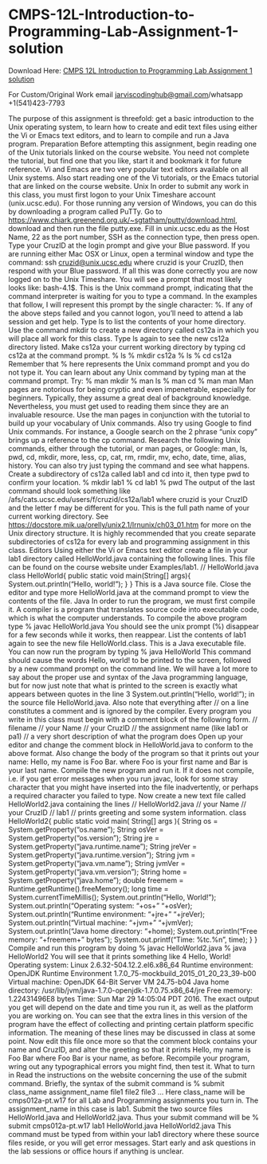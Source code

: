 # CMPS-12L-Introduction-to-Programming-Lab-Assignment-1-solution

Download Here: [CMPS 12L Introduction to Programming Lab Assignment 1 solution](https://jarviscodinghub.com/assignment/cmps-12l-introduction-to-programming-lab-assignment-1-solution/)

For Custom/Original Work email jarviscodinghub@gmail.com/whatsapp +1(541)423-7793

The purpose of this assignment is threefold: get a basic introduction to the Unix operating system, to learn
how to create and edit text files using either the Vi or Emacs text editors, and to learn to compile and run a
Java program.
Preparation
Before attempting this assignment, begin reading one of the Unix tutorials linked on the course website.
You need not complete the tutorial, but find one that you like, start it and bookmark it for future reference.
Vi and Emacs are two very popular text editors available on all Unix systems. Also start reading one of the
Vi tutorials, or the Emacs tutorial that are linked on the course website.
Unix
In order to submit any work in this class, you must first logon to your Unix Timeshare account
(unix.ucsc.edu). For those running any version of Windows, you can do this by downloading a program
called PuTTy. Go to https://www.chiark.greenend.org.uk/~sgtatham/putty/download.html, download and
then run the file putty.exe. Fill in unix.ucsc.edu as the Host Name, 22 as the port number, SSH as the
connection type, then press open. Type your CruzID at the login prompt and give your Blue password. If
you are running either Mac OSX or Linux, open a terminal window and type the command:
ssh cruzid@unix.ucsc.edu
where cruzid is your CruzID, then respond with your Blue password. If all this was done correctly you
are now logged on to the Unix Timeshare. You will see a prompt that most likely looks like: bash-4.1$.
This is the Unix command prompt, indicating that the command interpreter is waiting for you to type a
command. In the examples that follow, I will represent this prompt by the single character: %. If any of the
above steps failed and you cannot logon, you’ll need to attend a lab session and get help.
Type ls to list the contents of your home directory. Use the command mkdir to create a new directory
called cs12a in which you will place all work for this class. Type ls again to see the new cs12a directory
listed. Make cs12a your current working directory by typing cd cs12a at the command prompt.
% ls
% mkdir cs12a
% ls
% cd cs12a
Remember that % here represents the Unix command prompt and you do not type it. You can learn about
any Unix command by typing man at the command prompt. Try:
% man mkdir
% man ls
% man cd
% man man
Man pages are notorious for being cryptic and even impenetrable, especially for beginners. Typically, they
assume a great deal of background knowledge. Nevertheless, you must get used to reading them since they
are an invaluable resource. Use the man pages in conjunction with the tutorial to build up your vocabulary
of Unix commands. Also try using Google to find Unix commands. For instance, a Google search on the
2
phrase “unix copy” brings up a reference to the cp command. Research the following Unix commands,
either through the tutorial, or man pages, or Google: man, ls, pwd, cd, mkdir, more, less, cp, cat, rm,
rmdir, mv, echo, date, time, alias, history. You can also try just typing the command and see what
happens. Create a subdirectory of cs12a called lab1 and cd into it, then type pwd to confirm your location.
% mkdir lab1
% cd lab1
% pwd
The output of the last command should look something like
/afs/cats.ucsc.edu/users/f/cruzid/cs12a/lab1
where cruzid is your CruzID and the letter f may be different for you. This is the full path name of your
current working directory. See https://docstore.mik.ua/orelly/unix2.1/lrnunix/ch03_01.htm for more on the
Unix directory structure. It is highly recommended that you create separate subdirectories of cs12a for
every lab and programming assignment in this class.
Editors
Using either the Vi or Emacs text editor create a file in your lab1 directory called HelloWorld.java
containing the following lines. This file can be found on the course website under Examples/lab1.
// HelloWorld.java
class HelloWorld{
public static void main(String[] args){
System.out.println(“Hello, world!”);
}
}
This is a Java source file. Close the editor and type more HelloWorld.java at the command prompt to
view the contents of the file.
Java
In order to run the program, we must first compile it. A compiler is a program that translates source code
into executable code, which is what the computer understands. To compile the above program type
% javac HelloWorld.java
You should see the unix prompt (%) disappear for a few seconds while it works, then reappear. List the
contents of lab1 again to see the new file HelloWorld.class. This is a Java executable file. You can now
run the program by typing
% java HelloWorld
This command should cause the words
Hello, world!
to be printed to the screen, followed by a new command prompt on the command line. We will have a lot
more to say about the proper use and syntax of the Java programming language, but for now just note that
what is printed to the screen is exactly what appears between quotes in the line
3
System.out.println(“Hello, world!”);
in the source file HelloWorld.java. Also note that everything after // on a line constitutes a comment
and is ignored by the compiler. Every program you write in this class must begin with a comment block of
the following form.
// filename
// your Name
// your CruzID
// the assignment name (like lab1 or pa1)
// a very short description of what the program does
Open up your editor and change the comment block in HelloWorld.java to conform to the above format.
Also change the body of the program so that it prints out your name:
Hello, my name is Foo Bar.
where Foo is your first name and Bar is your last name. Compile the new program and run it. If it does not
compile, i.e. if you get error messages when you run javac, look for some stray character that you might
have inserted into the file inadvertently, or perhaps a required character you failed to type.
Now create a new text file called HelloWorld2.java containing the lines
// HelloWorld2.java
// your Name
// your CruzID
// lab1
// prints greeting and some system information.
class HelloWorld2{
public static void main( String[] args ){
String os = System.getProperty(“os.name”);
String osVer = System.getProperty(“os.version”);
String jre = System.getProperty(“java.runtime.name”);
String jreVer = System.getProperty(“java.runtime.version”);
String jvm = System.getProperty(“java.vm.name”);
String jvmVer = System.getProperty(“java.vm.version”);
String home = System.getProperty(“java.home”);
double freemem = Runtime.getRuntime().freeMemory();
long time = System.currentTimeMillis();
System.out.println(“Hello, World!”);
System.out.println(“Operating system: “+os+” “+osVer);
System.out.println(“Runtime environment: “+jre+” “+jreVer);
System.out.println(“Virtual machine: “+jvm+” “+jvmVer);
System.out.println(“Java home directory: “+home);
System.out.println(“Free memory: “+freemem+” bytes”);
System.out.printf(“Time: %tc.%n”, time);
}
}
Compile and run this program by doing
% javac HelloWorld2.java
% java HelloWorld2
You will see that it prints something like
4
Hello, World!
Operating system: Linux 2.6.32-504.12.2.el6.x86_64
Runtime environment: OpenJDK Runtime Environment 1.7.0_75-mockbuild_2015_01_20_23_39-b00
Virtual machine: OpenJDK 64-Bit Server VM 24.75-b04
Java home directory: /usr/lib/jvm/java-1.7.0-openjdk-1.7.0.75.x86_64/jre
Free memory: 1.22431496E8 bytes
Time: Sun Mar 29 14:05:04 PDT 2016.
The exact output you get will depend on the date and time you run it, as well as the platform you are working
on. You can see that the extra lines in this version of the program have the effect of collecting and printing
certain platform specific information. The meaning of these lines may be discussed in class at some point.
Now edit this file once more so that the comment block contains your name and CruzID, and alter the
greeting so that it prints
Hello, my name is Foo Bar
where Foo Bar is your name, as before. Recompile your program, wring out any typographical errors you
might find, then test it.
What to turn in
Read the instructions on the website concerning the use of the submit command. Briefly, the syntax of the
submit command is
% submit class_name assignment_name file1 file2 file3 …
Here class_name will be cmps012a-pt.w17 for all Lab and Programming assignments you turn in. The
assignment_name in this case is lab1. Submit the two source files HelloWorld.java and
HelloWorld2.java. Thus your submit command will be
% submit cmps012a-pt.w17 lab1 HelloWorld.java HelloWorld2.java
This command must be typed from within your lab1 directory where these source files reside, or you will
get error messages. Start early and ask questions in the lab sessions or office hours if anything is unclear.
